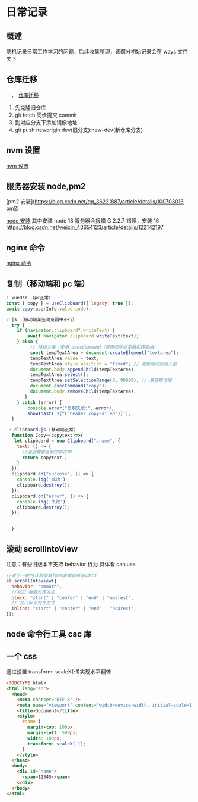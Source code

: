 # 日常记录

## 概述

随机记录日常工作学习的问题，后续收集整理，该部分初始记录会在 ways 文件夹下

## 仓库迁移

一、 [仓库迁移](https://www.jianshu.com/p/45efffc8e2c6)

1.  先克隆旧仓库
2.  git fetch 同步提交 commit
3.  到对应分支下添加镜像地址
4.  git push neworigin dev(旧分支):new-dev(新仓库分支)

## nvm 设置

[nvm 设置](https://blog.csdn.net/qq_52775800/article/details/135344549)

## 服务器安装 node,pm2

[pm2 安装](https://blog.csdn.net/qq_36231887/article/details/100703016 pm2)

[node 安装](https://cloud.tencent.com/document/product/213/38237)
其中安装 node 18 服务器会报错 G 2.2.7 错误，安装 16
https://blog.csdn.net/weixin_43654123/article/details/122142197

## nginx 命令

[nginx 命令](https://www.cainiaojc.com/nginx/starting-and-restarting-nginx.html)

## 复制（移动端和 pc 端）

```js
1 vueUse （pc正常）
const { copy } = useClipboard({ legacy: true });
await copy(userInfo.value.code);

2 js （移动端某些浏览器中不行）
  try {
    if (navigator.clipboard?.writeText) {
        await navigator.clipboard.writeText(text);
    } else {
         // 降级方案：使用 execCommand（兼容旧版浏览器和移动端）
         const tempTextArea = document.createElement("textarea");
         tempTextArea.value = text;
         tempTextArea.style.position = "fixed"; // 避免滚动到输入框
         document.body.appendChild(tempTextArea);
         tempTextArea.select();
         tempTextArea.setSelectionRange(0, 99999); // 兼容移动端
         document.execCommand("copy");
         document.body.removeChild(tempTextArea);
       }
    } catch (error) {
        console.error("复制失败:", error);
        showToast(`${t("header.copyFailed")}`);
  }

 3 clipboard.js (移动端正常)
  function Copy=(copytext)=>{
   let clipboard = new Clipboard(".name", {
    text: () => {
      //返回需要复制的字符串
      return copytext ;
    }
  });
  clipboard.on("success", () => {
    console.log('成功')
    clipboard.destroy();
  });
  clipboard.on("error", () => {
    console.log('失败')
    clipboard.destroy();
  });


  }
```

## 滚动 scrollIntoView

注意：有些旧版本不支持 behavior 行为 具体看 caniuse

```js
//对于一般的ui框架其form表单自带滚动api
el.scrollIntoView({
  behavior: "smooth",
  //视口 垂直对齐方式
  block: "start" | "center" | "end" | "nearest",
  // 视口水平对齐方式
  inline: "start" | "center" | "end" | "nearest",
});
```

## node 命令行工具 cac 库

## 一个 css

通过设置 transform: scaleX(-1)实现水平翻转

```html
<!DOCTYPE html>
<html lang="en">
  <head>
    <meta charset="UTF-8" />
    <meta name="viewport" content="width=device-width, initial-scale=1.0" />
    <title>Document</title>
    <style>
      #name {
        margin-top: 100px;
        margin-left: 500px;
        width: 100px;
        transform: scaleX(-1);
      }
    </style>
  </head>
  <body>
    <div id="name">
      <span>12345</span>
    </div>
  </body>
</html>
```
